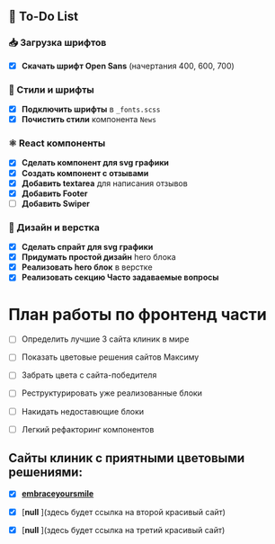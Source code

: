 ## 🚀 To-Do List

### 📥 Загрузка шрифтов
- [x] **Скачать шрифт Open Sans** (начертания 400, 600, 700)

### 🎨 Стили и шрифты
- [x] **Подключить шрифты** в `_fonts.scss`
- [x] **Почистить стили** компонента `News`

### ⚛️ React компоненты
- [x] **Сделать компонент для svg графики** 
- [x] **Создать компонент с отзывами**
- [x] **Добавить textarea** для написания отзывов
- [x] **Добавить Footer**
- [ ] **Добавить Swiper**

### 🎯 Дизайн и верстка
- [x] **Сделать спрайт для svg графики** 
- [x] **Придумать простой дизайн** hero блока
- [x] **Реализовать hero блок** в верстке
- [x] **Реализовать секцию Часто задаваемые вопросы**

# План работы по фронтенд части
- [ ] Определить лучшие 3 сайта клиник в мире
- [ ] Показать цветовые решения сайтов Максиму
- [ ] Забрать цвета с сайта-победителя
- [ ] Реструктурировать уже реализованные блоки
- [ ] Накидать недоставющие блоки
- [ ] Легкий рефакторинг компонентов



## Сайты клиник с приятными цветовыми решениями:
- [x] [**embraceyoursmile** ](https://embraceyoursmile.com/)
- [x] [**null** ](здесь будет ссылка на второй красивый сайт)
- [x] [**null** ](здесь будет ссылка на третий красивый сайт)

